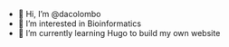 - 👋 Hi, I’m @dacolombo
- 👀 I’m interested in Bioinformatics
- 🌱 I’m currently learning Hugo to build my own website

<!---
dacolombo/dacolombo is a ✨ special ✨ repository because its `README.md` (this file) appears on your GitHub profile.
You can click the Preview link to take a look at your changes.
--->
